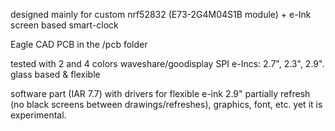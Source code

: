 designed mainly for custom nrf52832 (E73-2G4M04S1B module) + e-Ink screen based
smart-clock 

Eagle CAD PCB in the /pcb folder

tested with 2 and 4 colors waveshare/goodisplay SPI e-Incs: 2.7", 2.3", 2.9". glass based & flexible

software part (IAR 7.7) with drivers for flexible e-ink 2.9" partially refresh (no black screens between drawings/refreshes), 
graphics, font, etc.
yet it is experimental.
